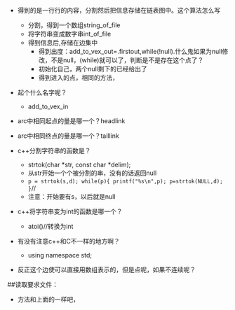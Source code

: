 * 得到的是一行行的内容，分割然后把信息存储在链表图中。这个算法怎么写
  * 分割，得到一个数组string_of_file
  * 将字符串变成数字串int_of_file
  * 得到信息后,存储在边集中
    * 得到出度：add_to_vex_out=.firstout,while(!null).什么鬼如果为null修改，不是null，(while)就可以了，判断是不是存在这个点了？
    * 初始化自己，两个null剩下的已经给出了
    * 得到进入的点，相同的方法，
* 起个什么名字呢？
  * add_to_vex_in

* arc中相同起点的量是哪一个？headlink
* arc中相同终点的量是哪一个？taillink
* c++分割字符串的函数是？
  * strtok(char \*str, const char \*delim);
  * 从str开始一个个被分割的串，没有的话返回null
  * `p = strtok(s,d);
    while(p){
      printf("%s\n",p);
      p=strtok(NULL,d);
    }`//
  * 注意：开始要有s，以后就是null
* c++将字符串变为int的函数是哪一个？
  * atoi()//转换为int
* 有没有注意c++和C不一样的地方啊？
  * using namespace std;
* 反正这个边使可以直接用数组表示的，但是点呢，如果不连续呢？

##读取要求文件：
* 方法和上面的一样吧，
